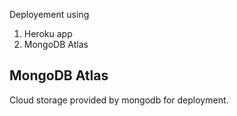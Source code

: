 Deployement using 
1. Heroku app
2. MongoDB Atlas

## MongoDB Atlas
Cloud storage provided by mongodb for deployment.

